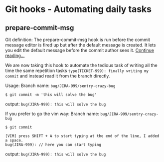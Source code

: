 # Git hooks - Automating daily tasks

## prepare-commit-msg

Git definition:
The prepare-commit-msg hook is run before the commit message editor is fired up but after the default message is created. It lets you edit the default message before the commit author sees it. [Continue reading...](https://git-scm.com/book/en/v2/Customizing-Git-Git-Hooks)

We are now taking this hook to automate the tedious task of writing all the time the same repetition tasks `type(TICKET-999): finally writing my commit` and instead read it from the branch directly.

Usage:
Branch name: `bug/JIRA-999/sentry-crazy-bug`

```
$ git commit -m 'this will solve the bug'
```

output: `bug(JIRA-999): this will solve the bug`

If you prefer to go the vim way:
Branch name: `bug/JIRA-999/sentry-crazy-bug`

```
$ git commit
```

```
[VIM] press SHIFT + A to start typing at the end of the line, I added a space.
bug(JIRA-999): // here you can start typing
```

output: `bug(JIRA-999): this will solve the bug`
